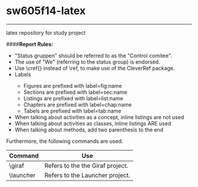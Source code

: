 sw605f14-latex
==============
___

latex repository for study project

####**Report Rules:**
<ul>
	<li>"Status gruppen" should be referred to as the "Control comitee".</li>
	<li>The use of "We" (referring to the status group) is endorsed.</li>
	<li>Use \cref{} instead of \ref, to make use of the CleverRef package.</li>
	<li>Labels</li>
	<ul>
		<li>Figures are prefixed with label=fig:name</li>
		<li>Sections are prefixed with label=sec:name</li>
		<li>Listings are prefixed with label=list:name</li>
		<li>Chapters are prefixed with label=chap:name</li>
		<li>Tabels are prefixed with label=tab:name</li>
	</ul>
	<li>When talking about activities as a concept, inline listings are not used</li>
	<li>When talking about activities as classes, inline listings ARE used</li>
	<li>When talking about methods, add two parenthesis to the end</li>
</ul>

Furthermore, the following commands are used:

| Command| Use |
| ------------- | ----------- |
| \giraf      | Refers to the the Giraf project. |
| \launcher     |  Refers to the Launcher project.  |